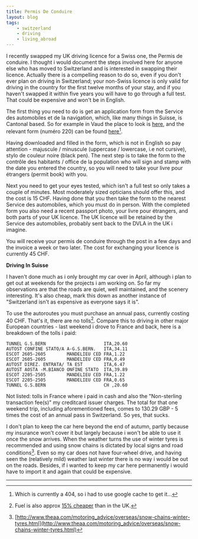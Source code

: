 ```yaml
---
title: Permis De Conduire
layout: blog
tags:
    - switzerland
    - driving
    - living_abroad
---
```


I recently swapped my UK driving licence for a Swiss one, the Permis de conduire. I thought i would document the steps involved here for anyone else who has moved to Switzerland and is interested in swapping their licence. Actually there is a compelling reason to do so, even if you don't ever plan on driving in Switzerland; your non-Swiss licence is only valid for driving in the country for the first twelve months of your stay, and if you haven't swapped it within five years you will have to go through a full test. That could be expensive and won't be in English.

The first thing you need to do is get an application form from the Service des automobiles et de la navigation, which, like many things in Suisse, is Cantonal based. So for example in Vaud the place to look is [here](http://www.vd.ch/autorites/departements/dte/automobiles-et-navigation/), and the relevant form (numéro 220) can be found [here](http://www.vd.ch/themes/mobilite/automobile/formulaires/)[^1].

Having downloaded and filled in the form, which is not in English so pay attention - majuscule / minuscule (uppercase / lowercase, i.e not cursive), stylo de couleur noire (black pen). The next step is to take the form to the contrôle des habitants / office de la population who will sign and stamp with the date you entered the country, so you will need to take your livre pour étrangers (permit book) with you.

Next you need to get your eyes tested, which isn't a full test so only takes a couple of minutes. Most moderately sized opticians should offer this, and the cost is 15 CHF. Having done that you then take the form to the nearest Service des automobiles, which you must do in person. With the completed form you also need a recent passport photo, your livre pour étrangers, and both parts of your UK licence. The UK licence will be retained by the Service des automobiles, probably sent back to the DVLA in the UK i imagine.

You will receive your permis de conduire through the post in a few days and the invoice a week or two later. The cost for exchanging your licence is currently 45 CHF.

**Driving In Suisse**

I haven't done much as i only brought my car over in April, although i plan to get out at weekends for the projects i am working on. So far my observations are that the roads are quiet, well maintained, and the scenery interesting. It's also cheap, mark this down as another instance of "Switzerland isn't as expensive as everyone says it is".

To use the autoroutes you must purchase an annual pass, currently costing 40 CHF. That's it, there are no tolls[^2]. Compare this to driving in other major European countries - last weekend i drove to France and back, here is a breakdown of the tolls i paid:

	TUNNEL G.S.BERN                      ITA,20.60
	AUTOST CONFINE STATO/A A-G.S.BERN.   ITA,34.11
	ESCOT 2605-2605        MANDELIEU CED FRA,1.22
	ESCOT 2605-2605        MANDELIEU CED FRA,0.49
	AUTOST DIREZ. ENTRATA/ TA EST        ITA,6.47
	AUTOST AOSTA -M.BIANCO ONFINE STATO  ITA,39.89
	ESCOT 2205-2505        MANDELIEU CED FRA,1.22
	ESCOT 2205-2505        MANDELIEU CED FRA,0.65
	TUNNEL G.S.BERN                      CH ,20.60

Not listed: tolls in France where i paid in cash and also the "Non-sterling transaction fee(s)" my creditcard issuer charges. The total for that one weekend trip, including aforementioned fees, comes to 130.29 GBP - 5 times the cost of an annual pass in Switzerland. So yes, that sucks.

I don't plan to keep the car here beyond the end of autumn, partly because my insurance won't cover it but largely because i won't be able to use it once the snow arrives. When the weather turns the use of winter tyres is recommended and using snow chains is dictated by local signs and road conditions[^3]. Even so my car does not have four-wheel drive, and having seen the (relatively mild) weather last winter there is no way i would be out on the roads. Besides, if i wanted to keep my car here permanently i would have to import it and again that could be expensive.

<hr />

[^1]: Which is currently a 404, so i had to use google cache to get it...

[^2]: Fuel is also approx [15% cheaper](http://www.fuel-prices-europe.info/index.php?sort=6) than in the UK.

[^3]: [http://www.theaa.com/motoring_advice/overseas/snow-chains-winter-tyres.html](http://www.theaa.com/motoring_advice/overseas/snow-chains-winter-tyres.html)
